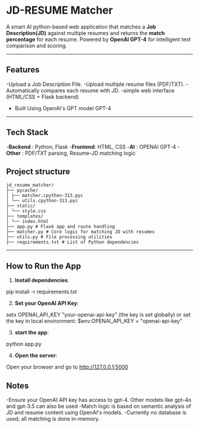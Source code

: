 # JD-RESUME Matcher
A smart AI python-based web application that matches a **Job Description(JD)** against multiple resumes and returns the **match percentage** for each resume. Powered by **OpenAI GPT-4** for intelligent text comparison and scoring.

-----

## Features

-Upload a Job Description File.
-Upload multiple resume files (PDF/TXT).
-Automatically compares each resume with JD.
-simple web interface (HTML/CSS + Flask backend)
- Built Using OpenAI's GPT model GPT-4 

-----

## Tech Stack

-**Backend** : Python, Flask
-**Frontend**: HTML, CSS
-**AI**      : OPENAI GPT-4
-**Other**   : PDF/TXT parsing, Resume-JD matching logic

## Project structure

```
jd_resume_matcher/
├── pycache/
│ ├── matcher.cpython-313.pyc
│ └── utils.cpython-313.pyc
├── static/
│ └── style.css
├── templates/
│ └── index.html
├── app.py # Flask app and route handling
├── matcher.py # Core logic for matching JD with resumes
├── utils.py # File processing utilities
├── requirements.txt # List of Python dependencies

```
---

## How to Run the App

1. **Install dependencies**:

pip install -r requirements.txt

2. **Set your OpenAI API Key**: 

setx OPENAI_API_KEY "your-openai-api-key" (the key is set globally)
or
set the key in local environment: $env:OPENAI_API_KEY = "openai-api-key"

3. **start the app**:

python app.py

4. **Open the server**:

Open your browser and go to http://127.0.0.1:5000

## Notes

-Ensure your OpenAI API key has access to gpt-4. Other models like gpt-4o and gpt-3.5 can also be used
-Match logic is based on semantic analysis of JD and resume content using OpenAI's models.
-Currently no database is used; all matching is done in-memory.

